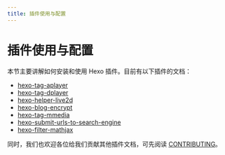 ```yaml
---
title: 插件使用与配置
---
```

# 插件使用与配置

本节主要讲解如何安装和使用 Hexo 插件。目前有以下插件的文档：

- [hexo-tag-aplayer](3-1-hexo-tag-aplayer)
- [hexo-tag-dplayer](3-2-hexo-tag-dplayer)
- [hexo-helper-live2d](3-3-hexo-helper-live2d)
- [hexo-blog-encrypt](3-4-hexo-blog-encrypt)
- [hexo-tag-mmedia](3-5-hexo-tag-mmedia)
- [hexo-submit-urls-to-search-engine](3-6-hexo-submit-urls-to-search-engine)
- [hexo-filter-mathjax](3-7-hexo-filter-mathjax)

同时，我们也欢迎各位给我们贡献其他插件文档，可先阅读 [CONTRIBUTING](https://github.com/EasyHexo/Easy-Hexo/blob/master/.github/CONTRIBUTING.md)。
